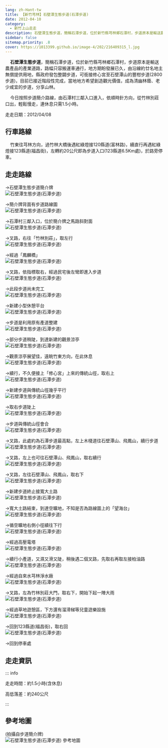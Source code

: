 ```yaml
---
lang: zh-Hant-tw
title: 【新竹芎林】石壁潭生態步道(石潭步道)
date: 2012-04-10
category: 
  - 新竹上山走走
description: 石壁潭生態步道，簡稱石潭步道，位於新竹縣芎林鄉石潭村，步道原本是輸送農產品的產業道路，路幅只容搬運車通行，地方期盼發展已久，由沿線約廿名地主無償提供用地，縣政府發包整闢步道，可銜接修心宮至石壁潭山的豐柑步道(2800步道)，目前已接近階段性完成，當地地方希望創造觀光價值，成為清幽林蔭、老少咸宜的步道，分享山林。
sidebar: false
sitemap.priority: .8
cover: https://1013399.github.io/image-4/202/216409315_l.jpg
---
```


    **石壁潭生態步道**，簡稱石潭步道，位於新竹縣芎林鄉石潭村，步道原本是輸送農產品的產業道路，路幅只容搬運車通行，地方期盼發展已久，由沿線約廿名地主無償提供用地，縣政府發包整闢步道，可銜接修心宮至石壁潭山的豐柑步道(2800步道)，目前已接近階段性完成，當地地方希望創造觀光價值，成為清幽林蔭、老少咸宜的步道，分享山林。  

<!-- more -->

    今日按照步道簡介路線，由石潭村三鄰入口進入，依順時針方向，從竹林別莊口出，輕鬆慢走，連休息只需1.5小時。

走走日期：2012/04/08

## 行車路線
    竹東往芎林方向，過竹林大橋後遇紅綠燈接120縣道(富林路)，續直行再遇紅綠燈接123縣道(福昌街)，左轉約20公尺即為步道入口(123縣道6.5Km處)，於路旁停車。

## 走走路線
→石壁潭生態步道簡介牌  
![石壁潭生態步道(石潭步道)](https://1013399.github.io/image-4/202/216409251_l.jpg)

→簡介牌背面有步道路線圖  
![石壁潭生態步道(石潭步道)](https://1013399.github.io/image-4/202/216409253_l.jpg)

→石潭村三鄰入口，位於簡介牌之馬路斜對面  
![石壁潭生態步道(石潭步道)](https://1013399.github.io/image-4/202/216409271_l.jpg)

→叉路，右往「竹林別莊」，取左行  
![石壁潭生態步道(石潭步道)](https://1013399.github.io/image-4/202/216409278_l.jpg)

→經過「鳳麟橋」  
![石壁潭生態步道(石潭步道)](https://1013399.github.io/image-4/202/216409292_l.jpg)

→叉路，依指標取右，經過民宅後左彎即進入步道  
![石壁潭生態步道(石潭步道)](https://1013399.github.io/image-4/202/216409294_l.jpg)

→此段步道尚未完工  
![石壁潭生態步道(石潭步道)](https://1013399.github.io/image-4/202/216410126_l.jpg)

→新建小型休憩平台  
![石壁潭生態步道(石潭步道)](https://1013399.github.io/image-4/202/216409305_l.jpg)

→步道是利用原有產道整建  
![石壁潭生態步道(石潭步道)](https://1013399.github.io/image-4/202/216409307_l.jpg)

→部分步道稍陡，到達新建的觀景涼亭  
![石壁潭生態步道(石潭步道)](https://1013399.github.io/image-4/202/216409312_l.jpg)

→觀景涼亭展望佳，遠眺竹東方向，在此休息  
![石壁潭生態步道(石潭步道)](https://1013399.github.io/image-4/202/216409315_l.jpg)

→續行，不久便接上「修心宮」上來的傳統山徑，取右上  
![石壁潭生態步道(石潭步道)](https://1013399.github.io/image-4/202/216409318_l.jpg)

→新建步道與傳統山徑幾乎平行  
![石壁潭生態步道(石潭步道)](https://1013399.github.io/image-4/202/216409320_l.jpg)

→取右步道陡上  
![石壁潭生態步道(石潭步道)](https://1013399.github.io/image-4/202/216409323_l.jpg)

→步道與傳統山徑會合  
![石壁潭生態步道(石潭步道)](https://1013399.github.io/image-4/202/216409326_l.jpg)

→叉路，此處約為石潭步道最高點，左上木棧道往石壁潭山、飛鳳山，續行步道  
![石壁潭生態步道(石潭步道)](https://1013399.github.io/image-4/202/216409328_l.jpg)

→叉路，左上也可往石壁潭山、飛鳳山，取右續行  
![石壁潭生態步道(石潭步道)](https://1013399.github.io/image-4/202/216409329_l.jpg)

→叉路，左往石壁潭山、飛鳳山，取右下  
![石壁潭生態步道(石潭步道)](https://1013399.github.io/image-4/202/216409330_l.jpg)

→新建步道終止接寬大土路  
![石壁潭生態步道(石潭步道)](https://1013399.github.io/image-4/202/216409332_l.jpg)

→寬大土路結束，到達空曠地，不知是否為路線圖上的「望海台」  
![石壁潭生態步道(石潭步道)](https://1013399.github.io/image-4/202/216409335_l.jpg)

→循空曠地右側小徑續往下行  
![石壁潭生態步道(石潭步道)](https://1013399.github.io/image-4/202/216409337_l.jpg)

→經過高壓電塔  
![石壁潭生態步道(石潭步道)](https://1013399.github.io/image-4/202/216409338_l.jpg)

→續行小產道，又濕又滑又陡，稍後遇二個叉路，先取右再取左接柏油路  
![石壁潭生態步道(石潭步道)](https://1013399.github.io/image-4/202/216409341_l.jpg)

→經過自來水芎林淨水廠  
![石壁潭生態步道(石潭步道)](https://1013399.github.io/image-4/202/216409343_l.jpg)

→叉路，左為竹林別莊大門，取右下，開始下起一陣大雨  
![石壁潭生態步道(石潭步道)](https://1013399.github.io/image-4/202/216409344_l.jpg)

→經過草地遊憩區，下方還有溜滑梯等兒童遊樂設施  
![石壁潭生態步道(石潭步道)](https://1013399.github.io/image-4/202/216409348_l.jpg)

→回到123縣道(福昌街)，取右回  
![石壁潭生態步道(石潭步道)](https://1013399.github.io/image-4/202/216409238_l.jpg)

→回到停車處

## 走走資訊

::: info

走走時間：約1.5小時(含休息)

高低落差：約240公尺

:::

## 參考地圖
(拍攝自步道簡介牌)  
![石壁潭生態步道(石潭步道) 參考地圖](https://1013399.github.io/image-4/202/216409409_l.jpg)
